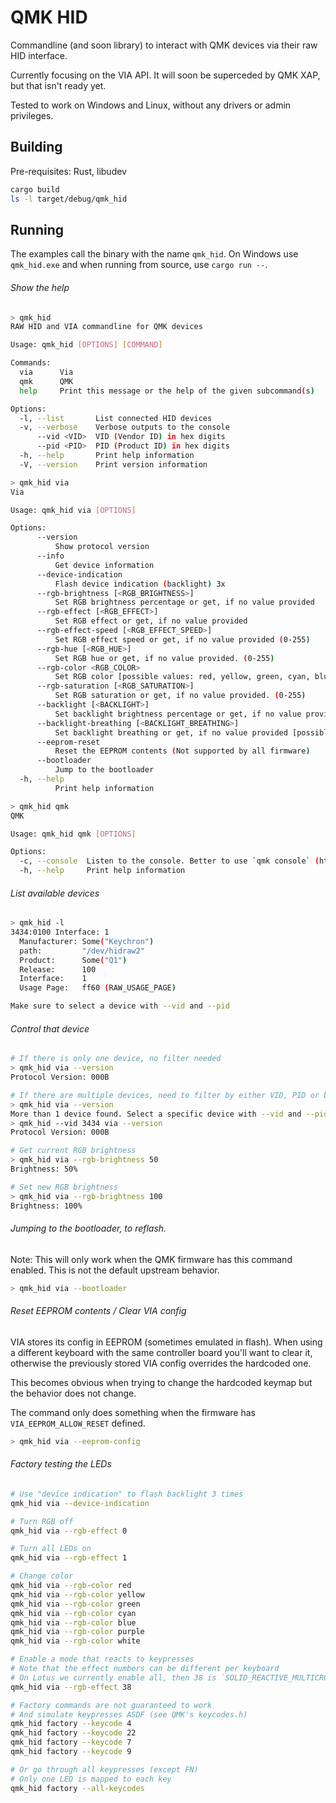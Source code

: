 # QMK HID

Commandline (and soon library) to interact with QMK devices via their raw HID interface.

Currently focusing on the VIA API.
It will soon be superceded by QMK XAP, but that isn't ready yet.

Tested to work on Windows and Linux, without any drivers or admin privileges.

## Building

Pre-requisites: Rust, libudev

```sh
cargo build
ls -l target/debug/qmk_hid
```

## Running

The examples call the binary with the name `qmk_hid`. On Windows use
`qmk_hid.exe` and when running from source, use `cargo run --`.

###### Show the help

```sh
> qmk_hid
RAW HID and VIA commandline for QMK devices

Usage: qmk_hid [OPTIONS] [COMMAND]

Commands:
  via      Via
  qmk      QMK
  help     Print this message or the help of the given subcommand(s)

Options:
  -l, --list       List connected HID devices
  -v, --verbose    Verbose outputs to the console
      --vid <VID>  VID (Vendor ID) in hex digits
      --pid <PID>  PID (Product ID) in hex digits
  -h, --help       Print help information
  -V, --version    Print version information

> qmk_hid via
Via

Usage: qmk_hid via [OPTIONS]

Options:
      --version
          Show protocol version
      --info
          Get device information
      --device-indication
          Flash device indication (backlight) 3x
      --rgb-brightness [<RGB_BRIGHTNESS>]
          Set RGB brightness percentage or get, if no value provided
      --rgb-effect [<RGB_EFFECT>]
          Set RGB effect or get, if no value provided
      --rgb-effect-speed [<RGB_EFFECT_SPEED>]
          Set RGB effect speed or get, if no value provided (0-255)
      --rgb-hue [<RGB_HUE>]
          Set RGB hue or get, if no value provided. (0-255)
      --rgb-color <RGB_COLOR>
          Set RGB color [possible values: red, yellow, green, cyan, blue, purple, white]
      --rgb-saturation [<RGB_SATURATION>]
          Set RGB saturation or get, if no value provided. (0-255)
      --backlight [<BACKLIGHT>]
          Set backlight brightness percentage or get, if no value provided
      --backlight-breathing [<BACKLIGHT_BREATHING>]
          Set backlight breathing or get, if no value provided [possible values: true, false]
      --eeprom-reset
          Reset the EEPROM contents (Not supported by all firmware)
      --bootloader
          Jump to the bootloader
  -h, --help
          Print help information

> qmk_hid qmk
QMK

Usage: qmk_hid qmk [OPTIONS]

Options:
  -c, --console  Listen to the console. Better to use `qmk console` (https://github.com/qmk/qmk_cli)
  -h, --help     Print help information
```

###### List available devices
```sh
> qmk_hid -l
3434:0100 Interface: 1
  Manufacturer: Some("Keychron")
  path:         "/dev/hidraw2"
  Product:      Some("Q1")
  Release:      100
  Interface:    1
  Usage Page:   ff60 (RAW_USAGE_PAGE)

Make sure to select a device with --vid and --pid
```

###### Control that device

```sh
# If there is only one device, no filter needed
> qmk_hid via --version
Protocol Version: 000B

# If there are multiple devices, need to filter by either VID, PID or both
> qmk_hid via --version
More than 1 device found. Select a specific device with --vid and --pid
> qmk_hid --vid 3434 via --version
Protocol Version: 000B

# Get current RGB brightness
> qmk_hid via --rgb-brightness 50
Brightness: 50%

# Set new RGB brightness
> qmk_hid via --rgb-brightness 100
Brightness: 100%
```

###### Jumping to the bootloader, to reflash.

Note: This will only work when the QMK firmware has this command enabled. This
is not the default upstream behavior.

```sh
> qmk_hid via --bootloader
```

###### Reset EEPROM contents / Clear VIA config

VIA stores its config in EEPROM (sometimes emulated in flash).
When using a different keyboard with the same controller board you'll want to
clear it, otherwise the previously stored VIA config overrides the hardcoded
one.

This becomes obvious when trying to change the hardcoded keymap but the
behavior does not change.

The command only does something when the firmware has `VIA_EEPROM_ALLOW_RESET` defined.

```sh
> qmk_hid via --eeprom-config
```

###### Factory testing the LEDs

```sh
# Use "device indication" to flash backlight 3 times
qmk_hid via --device-indication

# Turn RGB off
qmk_hid via --rgb-effect 0

# Turn all LEDs on
qmk_hid via --rgb-effect 1

# Change color
qmk_hid via --rgb-color red
qmk_hid via --rgb-color yellow
qmk_hid via --rgb-color green
qmk_hid via --rgb-color cyan
qmk_hid via --rgb-color blue
qmk_hid via --rgb-color purple
qmk_hid via --rgb-color white

# Enable a mode that reacts to keypresses
# Note that the effect numbers can be different per keyboard
# On Lotus we currently enable all, then 38 is `SOLID_REACTIVE_MULTICROSS`
qmk_hid via --rgb-effect 38

# Factory commands are not guaranteed to work
# And simulate keypresses ASDF (see QMK's keycodes.h)
qmk_hid factory --keycode 4
qmk_hid factory --keycode 22
qmk_hid factory --keycode 7
qmk_hid factory --keycode 9

# Or go through all keypresses (except FN)
# Only one LED is mapped to each key
qmk_hid factory --all-keycodes
```

